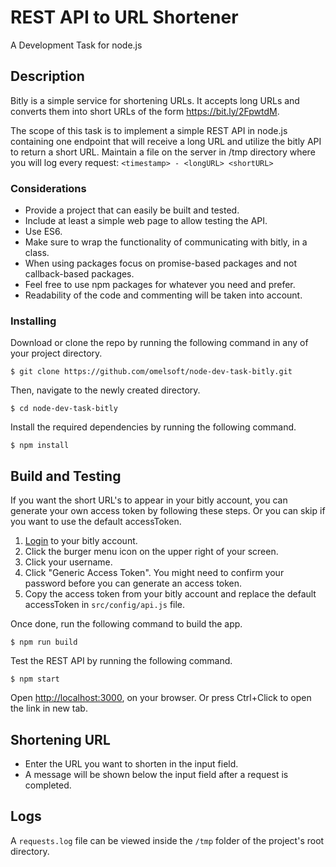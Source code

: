 
# REST API to URL Shortener

A Development Task for node.js

## Description

Bitly is a simple service for shortening URLs. It accepts long URLs and converts them into short URLs of the form https://bit.ly/2FpwtdM.

The scope of this task is to implement a simple REST API in node.js containing one endpoint that will receive a long URL and utilize the bitly API to return a short URL. Maintain a file on the server in /tmp directory where you will log every request:
`<timestamp> - <longURL> <shortURL>`

### Considerations

- Provide a project that can easily be built and tested.
- Include at least a simple web page to allow testing the API.
- Use ES6.
- Make sure to wrap the functionality of communicating with bitly, in a class.
- When using packages focus on promise-based packages and not callback-based packages.
- Feel free to use npm packages for whatever you need and prefer.
- Readability of the code and commenting will be taken into account.


### Installing

Download or clone the repo by running the following command in any of your project directory.

```
$ git clone https://github.com/omelsoft/node-dev-task-bitly.git
```

Then, navigate to the newly created directory.

```
$ cd node-dev-task-bitly
```

Install the required dependencies by running the following command.

```
$ npm install
```

## Build and Testing

If you want the short URL's to appear in your bitly account, you can generate your own access token by following these steps. Or you can skip if you want to use the default accessToken.

1. [Login](https://bitly.com/a/sign_in) to your bitly account.
2. Click the burger menu icon on the upper right of your screen.
3. Click your username.
4. Click "Generic Access Token". You might need to confirm your password before you can generate an access token.
5. Copy the access token from your bitly account and replace the default accessToken in `src/config/api.js` file.

Once done, run the following command to build the app.

```
$ npm run build
```

Test the REST API by running the following command.
```
$ npm start
```

Open [http://localhost:3000](http://localhost:3000), on your browser. Or press Ctrl+Click to open the link in new tab.


## Shortening URL

* Enter the URL you want to shorten in the input field.
* A message will be shown below the input field after a request is completed.

## Logs

A `requests.log` file can be viewed inside the `/tmp` folder of the project's root directory.
